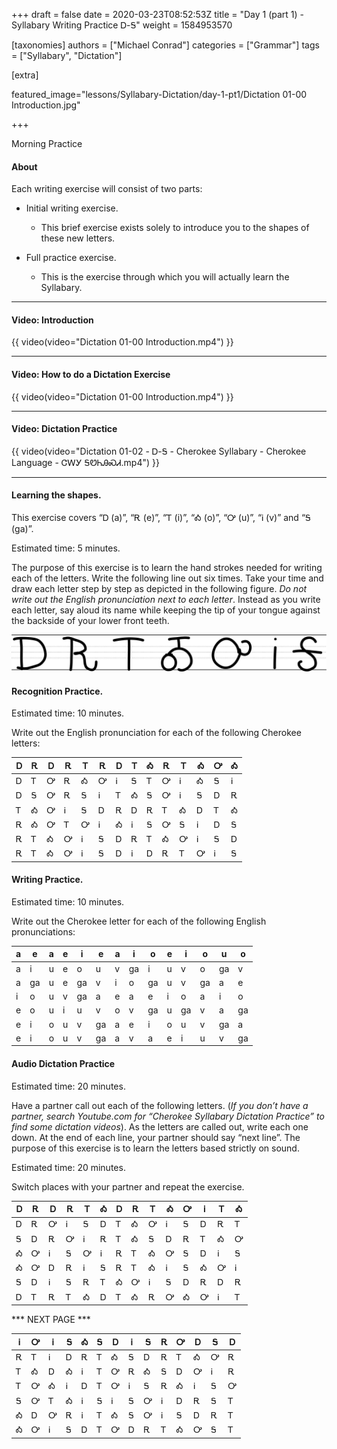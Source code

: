 +++
draft = false
date = 2020-03-23T08:52:53Z
title = "Day 1 (part 1) - Syllabary Writing Practice Ꭰ-Ꭶ"
weight = 1584953570

[taxonomies]
authors = ["Michael Conrad"]
categories = ["Grammar"]
tags = ["Syllabary", "Dictation"]

[extra]

featured_image="lessons/Syllabary-Dictation/day-1-pt1/Dictation 01-00 Introduction.jpg"

+++

Morning Practice

#### About

Each writing exercise will consist of two parts:

-   Initial writing exercise.

    -   This brief exercise exists solely to introduce you to the shapes
        of these new letters.

-   Full practice exercise.

    -   This is the exercise through which you will actually learn the
        Syllabary.

<!-- more -->

---

#### Video: Introduction

{{ video(video="Dictation 01-00 Introduction.mp4") }}

---

#### Video: How to do a Dictation Exercise

{{ video(video="Dictation 01-00 Introduction.mp4") }}

---

#### Video: Dictation Practice

{{ video(video="Dictation 01-02 - Ꭰ-Ꭶ - Cherokee Syllabary - Cherokee Language - ᏣᎳᎩ ᎦᏬᏂᎯᏍᏗ.mp4") }}

---

#### Learning the shapes.

This exercise covers “Ꭰ (a)”, “Ꭱ (e)”, “Ꭲ (i)”, “Ꭳ (o)”, “Ꭴ (u)”, “Ꭵ
(v)” and “Ꭶ (ga)”.

Estimated time: 5 minutes.

The purpose of this exercise is to learn the hand strokes needed for
writing each of the letters. Write the following line out six times.
Take your time and draw each letter step by step as depicted in the
following figure. *Do not write out the English pronunciation next to
each letter*. Instead as you write each letter, say aloud its name while
keeping the tip of your tongue against the backside of your lower front
teeth.

![image](handone%20-%20sample%2001.jpg)

#### Recognition Practice.

Estimated time: 10 minutes.

Write out the English pronunciation for each of the following Cherokee
letters:

| Ꭰ | Ꭱ | Ꭰ | Ꭱ | Ꭲ | Ꭱ | Ꭰ | Ꭲ | Ꭳ | Ꭱ | Ꭲ | Ꭳ | Ꭴ | Ꭳ | 
|---|---|---|---|---|---|---|---|---|---|---|---|---|---| 
| Ꭰ | Ꭲ | Ꭴ | Ꭱ | Ꭳ | Ꭴ | Ꭵ | Ꭶ | Ꭲ | Ꭴ | Ꭵ | Ꭳ | Ꭶ | Ꭵ | 
| Ꭰ | Ꭶ | Ꭴ | Ꭱ | Ꭶ | Ꭵ | Ꭲ | Ꭳ | Ꭶ | Ꭴ | Ꭵ | Ꭶ | Ꭰ | Ꭱ | 
| Ꭲ | Ꭳ | Ꭴ | Ꭵ | Ꭶ | Ꭰ | Ꭱ | Ꭰ | Ꭱ | Ꭲ | Ꭳ | Ꭰ | Ꭲ | Ꭳ | 
| Ꭱ | Ꭳ | Ꭴ | Ꭲ | Ꭴ | Ꭵ | Ꭳ | Ꭵ | Ꭶ | Ꭴ | Ꭶ | Ꭵ | Ꭰ | Ꭶ | 
| Ꭱ | Ꭲ | Ꭳ | Ꭴ | Ꭵ | Ꭶ | Ꭰ | Ꭱ | Ꭲ | Ꭳ | Ꭴ | Ꭵ | Ꭶ | Ꭰ | 
| Ꭱ | Ꭲ | Ꭳ | Ꭴ | Ꭵ | Ꭶ | Ꭰ | Ꭵ | Ꭰ | Ꭱ | Ꭲ | Ꭴ | Ꭵ | Ꭶ | 


#### Writing Practice.

Estimated time: 10 minutes.

Write out the Cherokee letter for each of the following English
pronunciations:

| a | e  | a | e | i  | e  | a | i  | o  | e | i  | o  | u  | o  | 
|---|----|---|---|----|----|---|----|----|---|----|----|----|----| 
| a | i  | u | e | o  | u  | v | ga | i  | u | v  | o  | ga | v  | 
| a | ga | u | e | ga | v  | i | o  | ga | u | v  | ga | a  | e  | 
| i | o  | u | v | ga | a  | e | a  | e  | i | o  | a  | i  | o  | 
| e | o  | u | i | u  | v  | o | v  | ga | u | ga | v  | a  | ga | 
| e | i  | o | u | v  | ga | a | e  | i  | o | u  | v  | ga | a  | 
| e | i  | o | u | v  | ga | a | v  | a  | e | i  | u  | v  | ga | 



#### Audio Dictation Practice

Estimated time: 20 minutes.

Have a partner call out each of the following letters. (*If you don’t
have a partner, search Youtube.com for “Cherokee Syllabary Dictation
Practice” to find some dictation videos*). As the letters are called
out, write each one down. At the end of each line, your partner should
say “next line”. The purpose of this exercise is to learn the letters
based strictly on sound.

Estimated time: 20 minutes.

Switch places with your partner and repeat the exercise.

| Ꭰ | Ꭱ | Ꭰ | Ꭱ | Ꭲ | Ꭳ | Ꭰ | Ꭱ | Ꭲ | Ꭳ | Ꭴ | Ꭵ | Ꭲ | Ꭳ | 
|---|---|---|---|---|---|---|---|---|---|---|---|---|---| 
| Ꭰ | Ꭱ | Ꭴ | Ꭵ | Ꭶ | Ꭰ | Ꭲ | Ꭳ | Ꭴ | Ꭵ | Ꭶ | Ꭰ | Ꭱ | Ꭲ | 
| Ꭶ | Ꭰ | Ꭱ | Ꭴ | Ꭵ | Ꭱ | Ꭲ | Ꭳ | Ꭶ | Ꭰ | Ꭱ | Ꭲ | Ꭳ | Ꭴ | 
| Ꭳ | Ꭴ | Ꭵ | Ꭶ | Ꭴ | Ꭵ | Ꭱ | Ꭲ | Ꭳ | Ꭴ | Ꭶ | Ꭰ | Ꭵ | Ꭶ | 
| Ꭳ | Ꭴ | Ꭰ | Ꭱ | Ꭵ | Ꭶ | Ꭱ | Ꭲ | Ꭳ | Ꭵ | Ꭶ | Ꭳ | Ꭴ | Ꭵ | 
| Ꭶ | Ꭰ | Ꭵ | Ꭶ | Ꭱ | Ꭲ | Ꭳ | Ꭴ | Ꭵ | Ꭶ | Ꭰ | Ꭱ | Ꭰ | Ꭱ | 
| Ꭰ | Ꭲ | Ꭱ | Ꭲ | Ꭳ | Ꭰ | Ꭲ | Ꭳ | Ꭱ | Ꭴ | Ꭳ | Ꭴ | Ꭵ | Ꭲ | 

*** NEXT PAGE ***

| Ꭵ | Ꭴ | Ꭵ | Ꭶ | Ꭳ | Ꭶ | Ꭰ | Ꭵ | Ꭶ | Ꭱ | Ꭴ | Ꭰ | Ꭶ | Ꭰ | 
|---|---|---|---|---|---|---|---|---|---|---|---|---|---| 
| Ꭱ | Ꭲ | Ꭵ | Ꭰ | Ꭱ | Ꭲ | Ꭳ | Ꭶ | Ꭰ | Ꭱ | Ꭲ | Ꭳ | Ꭴ | Ꭱ | 
| Ꭲ | Ꭳ | Ꭰ | Ꭳ | Ꭵ | Ꭲ | Ꭴ | Ꭱ | Ꭳ | Ꭶ | Ꭰ | Ꭴ | Ꭵ | Ꭱ | 
| Ꭲ | Ꭴ | Ꭳ | Ꭵ | Ꭰ | Ꭲ | Ꭴ | Ꭵ | Ꭶ | Ꭱ | Ꭳ | Ꭵ | Ꭶ | Ꭴ | 
| Ꭶ | Ꭴ | Ꭲ | Ꭳ | Ꭵ | Ꭶ | Ꭵ | Ꭶ | Ꭴ | Ꭵ | Ꭰ | Ꭱ | Ꭶ | Ꭲ | 
| Ꭳ | Ꭰ | Ꭴ | Ꭱ | Ꭵ | Ꭲ | Ꭳ | Ꭶ | Ꭴ | Ꭵ | Ꭶ | Ꭰ | Ꭱ | Ꭲ | 
| Ꭳ | Ꭴ | Ꭵ | Ꭶ | Ꭰ | Ꭲ | Ꭴ | Ꭰ | Ꭱ | Ꭲ | Ꭳ | Ꭴ | Ꭶ | Ꭲ | 

